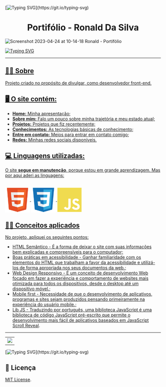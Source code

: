  [![Typing SVG](https://readme-typing-svg.herokuapp.com/?color=4169E1&size=35&center=true&vCenter=true&width=1000&lines=Meu+Primeiro+Site+Profissional+🌐;)](https://git.io/typing-svg)

<h1 align="center">Portifólio - Ronald Da Silva</h1>

![Screenshot 2023-04-24 at 10-14-18 Ronald - Portifólio](https://user-images.githubusercontent.com/112557309/234021191-2ebf3935-bdac-4049-ae4b-3e8d0d9fe6a0.png)

<a href="https://portfolio-ronald-rho.vercel.app">![Typing SVG](https://readme-typing-svg.herokuapp.com/?color=4169E1&size=35&center=true&vCenter=true&width=1000&lines=Disponível+Aqui;)

---

## 🤳🏽 Sobre

Projeto criado no propósito de divulgar, como desenvolvedor front-end.

## 🖥 O site contém:

- **Home:** Minha apresentação;
- **Sobre mim:** Falo um pouco sobre minha trajetória e meu estado atual;
- **Projetos:** Projetos que fiz recentemente;
- **Conhecimentos:** As tecnologias básicas de conhecimento;
- **Entre em contato:** Meios para entrar em contato comigo;
- **Redes:** Minhas redes sociais disponíveis.

## 💻 Linguagens utilizadas:

O site **segue em manutenção**, porque estou em grande aprendizagem. Mas por aqui aderi as linguagens:
<br>

<div>
  <Br>
  <img align="center" alt="Ronald-HTML" height="80" width="80" src="https://raw.githubusercontent.com/devicons/devicon/master/icons/html5/html5-original.svg">
  <img align="center" alt="Ronald-CSS" height="80" width="80" src="https://raw.githubusercontent.com/devicons/devicon/master/icons/css3/css3-original.svg">
  <img align="center" alt="Ronald-Js" height="80" width="80" src="https://raw.githubusercontent.com/devicons/devicon/master/icons/javascript/javascript-plain.svg">
</div>

## ✍🏽 Conceitos aplicados

No projeto, apliquei os seguintes pontos:
+ HTML Semântico - É a forma de deixar o site com suas informações bem explicadas e compreensíveis para o computador;
+ Boas práticas em acessibilidade -  Ganhar familiaridade com os elementos do HTML que trabalham a favor da acessibilidade e utilizá-los de forma apropriada nos seus documentos da web.;
+ Web Design Responsivo -  É um conceito de desenvolvimento Web focado em fazer a experiência e comportamento de websites mais otimizada para todos os dispositivos, desde o desktop até um dispositivo móvel.;
+ Mobile first - Necessidade de que o desenvolvimento de aplicativos, programas e sites sejam produzidos pensando primeiramente na experiência do usuário mobile.;
+ Lib JS - Traduzindo por português, uma biblioteca JavaScript é uma biblioteca de código JavaScript pré-escrito que permite o desenvolvimento mais fácil de aplicativos baseados em JavaScript <a href="https://scrollrevealjs.org">Scroll Reveal</a>.

---

<table>
  <tr>
    <td>
      <img src="https://github.com/ronald-02.png" width="300px" />
    </td>
  </tr>
</table>

[![Typing SVG](https://readme-typing-svg.herokuapp.com/?color=4169E1&size=35&center=true&vCenter=true&width=1000&lines=Criado+Por+Ronald+Da+Silva👨🏽‍💻;)](https://git.io/typing-svg)

  
## 📝 Licença

[MIT License](./LICENSE).
